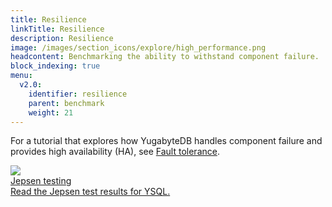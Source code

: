 ```yaml
---
title: Resilience
linkTitle: Resilience
description: Resilience
image: /images/section_icons/explore/high_performance.png
headcontent: Benchmarking the ability to withstand component failure.
block_indexing: true
menu:
  v2.0:
    identifier: resilience
    parent: benchmark
    weight: 21
---
```


For a tutorial that explores how YugabyteDB handles component failure and provides high availability (HA), see [Fault tolerance](../../../explore/fault-tolerance).

<div class="row">

  <div class="col-12 col-md-6 col-lg-12 col-xl-6">
      <a class="section-link icon-offset" href="jepsen-testing-ysql/">
          <div class="head">
              <img class="icon" src="/images/section_icons/explore/high_performance.png" aria-hidden="true" />
              <div class="title">Jepsen testing</div>
          </div>
          <div class="body">
              Read the Jepsen test results for YSQL.
          </div>
      </a>
  </div>

</div>
